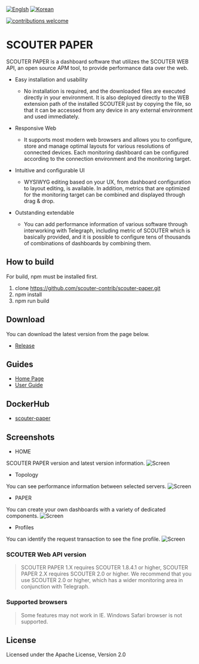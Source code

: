 [![Englsh](https://img.shields.io/badge/language-English-orange.svg)](README.md) [![Korean](https://img.shields.io/badge/language-Korean-blue.svg)](README_kr.md)

[![contributions welcome](https://img.shields.io/badge/contributions-welcome-brightgreen.svg?style=flat)](https://github.com/scouter-project/scouter/issues)

# SCOUTER PAPER
SCOUTER PAPER is a dashboard software that utilizes the SCOUTER WEB API, an open source APM tool, to provide performance data over the web.
 
- Easy installation and usability
  - No installation is required, and the downloaded files are executed directly in your environment. It is also deployed directly to the WEB extension path of the installed SCOUTER just by copying the file, so that it can be accessed from any device in any external environment and used immediately.

- Responsive Web
  - It supports most modern web browsers and allows you to configure, store and manage optimal layouts for various resolutions of connected devices. Each monitoring dashboard can be configured according to the connection environment and the monitoring target.
   
- Intuitive and configurable UI
  - WYSIWYG editing based on your UX, from dashboard configuration to layout editing, is available. In addition, metrics that are optimized for the monitoring target can be combined and displayed through drag & drop.
  
- Outstanding extendable
  - You can add performance information of various software through interworking with Telegraph, including metric of SCOUTER which is basically provided, and it is possible to configure tens of thousands of combinations of dashboards by combining them.

## How to build
For build, npm must be installed first. 
 1. clone https://github.com/scouter-contrib/scouter-paper.git
 2. npm install
 3. npm run build
    
## Download
You can download the latest version from the page below.
- [Release](https://github.com/scouter-contrib/scouter-paper/releases/)
 
## Guides
- [Home Page](https://scouter-contrib.github.io/scouter-paper/)
- [User Guide](https://translate.google.co.kr/translate?sl=ko&tl=en&js=y&prev=_t&hl=ko&ie=UTF-8&u=https%3A%2F%2Fscouter-contrib.github.io%2Fscouter-paper%2Fmanual.html&edit-text=&act=url)

## DockerHub
- [scouter-paper](https://hub.docker.com/r/scouterapm/scouter-paper)
 
## Screenshots
- HOME

SCOUTER PAPER version and latest version information.
![Screen](./doc/img/1.png)

- Topology

You can see performance information between selected servers.
![Screen](./doc/img/8.png)

- PAPER

You can create your own dashboards with a variety of dedicated components. 
![Screen](./doc/img/9.png)

- Profiles

You can identify the request transaction to see the fine profile. 
![Screen](./doc/img/12.png)
 
### SCOUTER Web API version
> SCOUTER PAPER 1.X requires SCOUTER 1.8.4.1 or higher, SCOUTER PAPER 2.X requires SCOUTER 2.0 or higher. We recommend that you use SCOUTER 2.0 or higher, which has a wider monitoring area in conjunction with Telegraph.

### Supported browsers
> Some features may not work in IE.
> Windows Safari browser is not supported.

## License
Licensed under the Apache License, Version 2.0
